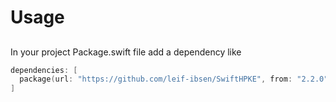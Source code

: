 # Usage

## 

In your project Package.swift file add a dependency like
```swift
dependencies: [
  package(url: "https://github.com/leif-ibsen/SwiftHPKE", from: "2.2.0"),
]
```

